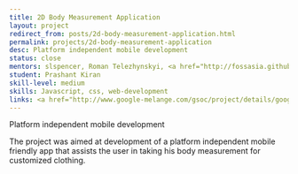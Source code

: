```yaml
---
title: 2D Body Measurement Application
layout: project
redirect_from: posts/2d-body-measurement-application.html
permalink: projects/2d-body-measurement-application
desc: Platform independent mobile development
status: close
mentors: slspencer, Roman Telezhynskyi, <a href="http://fossasia.github.io/#mario_behling"> Mario Behling </a>
student: Prashant Kiran
skill-level: medium
skills: Javascript, css, web-development
links: <a href="http://www.google-melange.com/gsoc/project/details/google/gsoc2014/prasht63/5693417237512192">GSoC page</a>, <a href="https://github.com/fashiontec/bodyapps-viz">Github repo</a>
---
```

Platform independent mobile development

The project was aimed at development of a platform independent mobile friendly app that assists the user in taking his body measurement for customized clothing.

